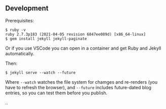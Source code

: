 ## Development

Prerequisites:

```
$ ruby -v
ruby 2.7.3p183 (2021-04-05 revision 6847ee089d) [x86_64-linux]
$ gem install jekyll jekyll-paginate
```

Or if you use VSCode you can open in a container and get Ruby and Jekyll automatically.

Then:

```
$ jekyll serve --watch --future
```

Where `--watch` watches the file system for chamges and re-renders (you have to refresh the browser), and `--future` includes future-dated blog entries, so you can test them before you publish.

..
